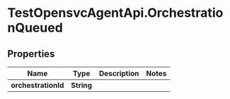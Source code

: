 # TestOpensvcAgentApi.OrchestrationQueued

## Properties

Name | Type | Description | Notes
------------ | ------------- | ------------- | -------------
**orchestrationId** | **String** |  | 


